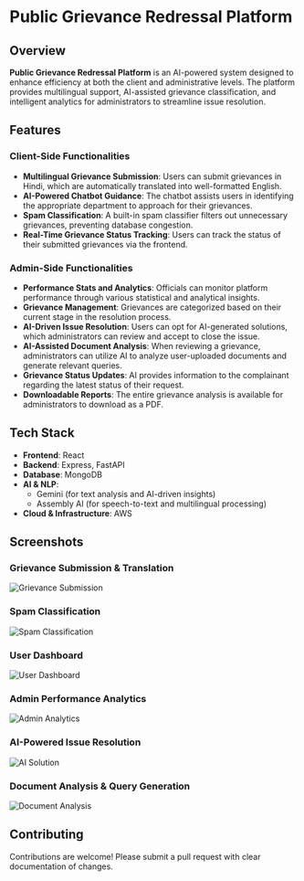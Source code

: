 # Public Grievance Redressal Platform

## Overview

**Public Grievance Redressal Platform** is an AI-powered system designed to enhance efficiency at both the client and administrative levels. The platform provides multilingual support, AI-assisted grievance classification, and intelligent analytics for administrators to streamline issue resolution.

## Features

### **Client-Side Functionalities**
- **Multilingual Grievance Submission**: Users can submit grievances in Hindi, which are automatically translated into well-formatted English.
- **AI-Powered Chatbot Guidance**: The chatbot assists users in identifying the appropriate department to approach for their grievances.
- **Spam Classification**: A built-in spam classifier filters out unnecessary grievances, preventing database congestion.
- **Real-Time Grievance Status Tracking**: Users can track the status of their submitted grievances via the frontend.

### **Admin-Side Functionalities**
- **Performance Stats and Analytics**: Officials can monitor platform performance through various statistical and analytical insights.
- **Grievance Management**: Grievances are categorized based on their current stage in the resolution process.
- **AI-Driven Issue Resolution**: Users can opt for AI-generated solutions, which administrators can review and accept to close the issue.
- **AI-Assisted Document Analysis**: When reviewing a grievance, administrators can utilize AI to analyze user-uploaded documents and generate relevant queries.
- **Grievance Status Updates**: AI provides information to the complainant regarding the latest status of their request.
- **Downloadable Reports**: The entire grievance analysis is available for administrators to download as a PDF.

## Tech Stack
- **Frontend**: React
- **Backend**: Express, FastAPI
- **Database**: MongoDB
- **AI & NLP**:
  - Gemini (for text analysis and AI-driven insights)
  - Assembly AI (for speech-to-text and multilingual processing)
- **Cloud & Infrastructure**: AWS

## Screenshots
### Grievance Submission & Translation
![Grievance Submission](#)

### Spam Classification
![Spam Classification](#)

### User Dashboard
![User Dashboard](#)

### Admin Performance Analytics
![Admin Analytics](#)

### AI-Powered Issue Resolution
![AI Solution](#)

### Document Analysis & Query Generation
![Document Analysis](#)

## Contributing
Contributions are welcome! Please submit a pull request with clear documentation of changes.


